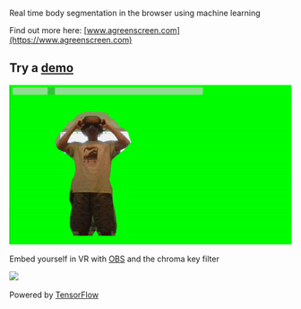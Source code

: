 Real time body segmentation in the browser using machine learning

Find out more here: [www.agreenscreen.com](https://www.agreenscreen.com)

## Try a [demo](https://smaerdlatigid.github.io/ArtificialGreenScreen/demo.html)

![](static/img/greenscreen_demo.gif)

Embed yourself in VR with [OBS](https://obsproject.com/) and the chroma key filter

![](static/img/superhot.gif)

Powered by [TensorFlow](https://www.tensorflow.org/)

